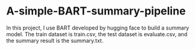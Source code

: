 # A-simple-BART-summary-pipeline
In this project, I use BART developed by hugging face to build a summary model.
The train dataset is train.csv, the test dataset is evaluate.csv, and the summary result is the summary.txt. 

